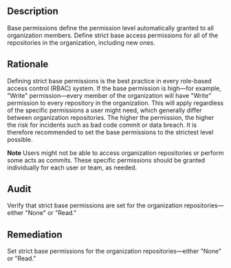 ## Description

Base permissions define the permission level automatically granted to all organization members. Define strict base access permissions for all of the repositories in the organization, including new ones.

## Rationale

Defining strict base permissions is the best practice in every role-based access control (RBAC) system. If the base permission is high—for example, "Write" permission—every member of the organization will have "Write" permission to every repository in the organization. This will apply regardless of the specific permissions a user might need, which generally differ between organization repositories. The higher the permission, the higher the risk for incidents such as bad code commit or data breach. It is therefore recommended to set the base permissions to the strictest level possible.

**Note** Users might not be able to access organization repositories or perform some acts as commits. These specific permissions should be granted individually for each user or team, as needed.

## Audit

Verify that strict base permissions are set for the organization repositories—either "None"
or "Read."

## Remediation

Set strict base permissions for the organization repositories—either "None" or "Read."

